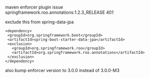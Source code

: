maven enforcer plugin issue
springframework.roo.annotations:1.2.3_RELEASE 401

exclude this from spring-data-jpa
```
<dependency>  
 <groupId>org.springframework.boot</groupId>  
 <artifactId>spring-boot-starter-data-jpa</artifactId>  
 <exclusion> 
   <groupId>org.springframework.roo</groupId>  
   <artifactId>org.springframework.roo.annotations</artifactId>  
 </exclusion>
</dependency>
```

also bump enforcer version to 3.0.0 instead of 3.0.0-M3